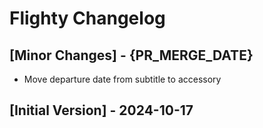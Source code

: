 # Flighty Changelog

## [Minor Changes] - {PR_MERGE_DATE}

- Move departure date from subtitle to accessory

## [Initial Version] - 2024-10-17
